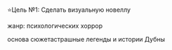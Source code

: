 ⭐Цель №1: Сделать визуальную новеллу

жанр: психологических хоррор


основа сюжетастрашные легенды и истории Дубны